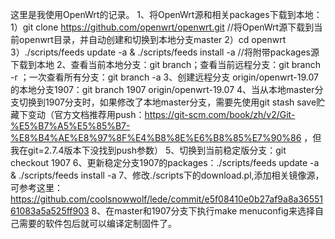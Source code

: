 这里是我使用OpenWrt的记录。
1、将OpenWrt源和相关packages下载到本地：
    1）git clone https://github.com/openwrt/openwrt.git  //将OpenWrt源下载到当前openwrt目录，并自动创建和切换到本地分支master
    2）cd openwrt
    3）./scripts/feeds update -a & ./scripts/feeds install -a  //将附带packages源下载到本地
2、查看当前本地分支：git branch；查看当前远程分支：git branch -r ；一次查看所有分支：git branch -a
3、创建远程分支 origin/openwrt-19.07的本地分支1907：git branch 1907  origin/openwrt-19.07
4、当从本地master分支切换到1907分支时，如果修改了本地master分支，需要先使用git stash save贮藏下变动（官方文档推荐用push：https://git-scm.com/book/zh/v2/Git-%E5%B7%A5%E5%85%B7-%E8%B4%AE%E8%97%8F%E4%B8%8E%E6%B8%85%E7%90%86 ，但我在git=2.7.4版本下没找到push参数）
5、切换到当前稳定版分支：git checkout 1907
6、更新稳定分支1907的packages：./scripts/feeds update -a & ./scripts/feeds install -a 
7、修改./scripts下的download.pl,添加相关镜像源，可参考这里：https://github.com/coolsnowwolf/lede/commit/e5f08410e0b27af9a8a3655161083a5a525ff903
8、在master和1907分支下执行make menuconfig来选择自己需要的软件包后就可以编译定制固件了。
